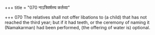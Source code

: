 +++
title = "070 नाऽत्रिवर्षस्य कर्तव्या"

+++
070	The relatives shall not offer libations to (a child) that has not reached the third year; but if it had teeth, or the ceremony of naming it (Namakarman) had been performed, (the offering of water is) optional.